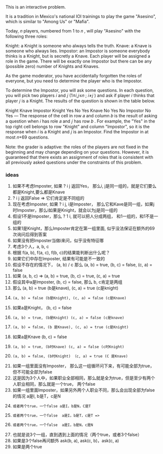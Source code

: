 This is an interactive problem.

It is a tradition in Mexico's national IOI trainings to play the game "Asesino", which is similar to "Among Us" or "Mafia".

Today, 𝑛
 players, numbered from 1
 to 𝑛
, will play "Asesino" with the following three roles:

Knight: a Knight is someone who always tells the truth.
Knave: a Knave is someone who always lies.
Impostor: an Impostor is someone everybody thinks is a Knight, but is secretly a Knave.
Each player will be assigned a role in the game. There will be exactly one Impostor but there can be any (possible zero) number of Knights and Knaves.

As the game moderator, you have accidentally forgotten the roles of everyone, but you need to determine the player who is the Impostor.

To determine the Impostor, you will ask some questions. In each question, you will pick two players 𝑖
 and 𝑗
 (1≤𝑖,𝑗≤𝑛
; 𝑖≠𝑗
) and ask if player 𝑖
 thinks that player 𝑗
 is a Knight. The results of the question is shown in the table below.

Knight	Knave	Impostor
Knight	Yes	No	Yes
Knave	No	Yes	No
Impostor	No	Yes	—
The response of the cell in row 𝑎
 and column 𝑏
 is the result of asking a question when 𝑖
 has role 𝑎
 and 𝑗
 has row 𝑏
. For example, the "Yes" in the top right cell belongs to row "Knight" and column "Impostor", so it is the response when 𝑖
 is a Knight and 𝑗
 is an Impostor.
Find the Impostor in at most 𝑛+69
 questions.

Note: the grader is adaptive: the roles of the players are not fixed in the beginning and may change depending on your questions. However, it is guaranteed that there exists an assignment of roles that is consistent with all previously asked questions under the constraints of this problem.


### ideas
1. 如果不考虑Imposter, 如果 ? i j 返回Yes， 那么i, j是同一组的，就是它们要么都是Knight,要么都是Knave
2. ? i j 返回False => 它们肯定是不同组的
3. 现在考虑Imposter, 如果 ? i j, i是Imposter， 那么它和Kave是同一组，如果j时Imposter，那么i如果是Knight，就会以为j是同一组的
4. 假设1不是Imposter，那么 ? 1 i, 就可以把人分成两组， 和1一组的，和1不是一组的
5. 如果1是Knight，那么Imposter肯定在第一组里面, 似乎没法保证在额外的69次询问后得到答案
6. 如果没有把Imposter当做i来问，似乎没有特征哪
7. 考虑3个人，a, b, c
8. 根据 f(a, b), f(a, c), f(b, c)的结果能判断出什么呢？
9. 如果它们中存在Imposter, 结果有可能是不一致的
10. 假设不存在的情况下， (a, b) / c  那么 (a, b) = true, (b, c) = false, (c, a) = false
11. 如果 (a, b, c) => (a, b) = true, (b, c) = true, (c, a) = true
12. 假设其中a是Imposter, (b, c) = false, 那么 b, c肯定是两组
13. 那么 (a, b) = true (b是knave), (c, a) = true (c是knight)
14.     (a, b) = false (b是Knight), (c, a) = false (c是Knave)
15. 如果a是Knight， (b, c) = false
16.     (a, b) = true, (b是Knight) (c, a) = false (c是knave)
17.     (a, b) = false, (b 是Knave), (c, a) = true (c是Knight)
18. 如果a是Knave (b, c) = false
19.     (a, b) = true, (b时Knave) (c, a) = false (c时Knight)
20.     (a, b) = false, (b时Knight) （c, a) = true (C 是Knave)
21.  如果一组里面没有Imposter， 那么这一组循环问下来，有可能全部为true，但不可能全部为false
22.  这是因为3个人中，如果职业全部相同，那么就是全为true，但是至少有两个人职业相同，那么就是一个true， 两个false
23.   如果一组里面Imposter，如果另外两个人职业不同，那么会出现全部为false的情况 a是I, b是T，c是N
24.     或者两个true，一个false a是I，b是N，C是T
25.     或者两个true，一个false  a是I，b是T，c是T => 
26.     或者两个true，一个false  a是I，b是N，c是N
27.  也就是说3个一组，直到遇到上面的情况（两个true，或者3个false）
28.  如果是3个false再问额外 ask(b, a), ask(c, b)，ask(c, a)
29.  如果是两个true 
  